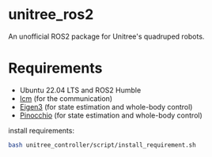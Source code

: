 # unitree_ros2
An unofficial ROS2 package for Unitree's quadruped robots.

# Requirements
- Ubuntu 22.04 LTS and ROS2 Humble
- [lcm](https://lcm-proj.github.io/) (for the communication)
- [Eigen3](https://eigen.tuxfamily.org/index.php?title=Main_Page) (for state estimation and whole-body control)
- [Pinocchio](https://github.com/stack-of-tasks/pinocchio) (for state estimation and whole-body control)


install requirements:

```bash
bash unitree_controller/script/install_requirement.sh